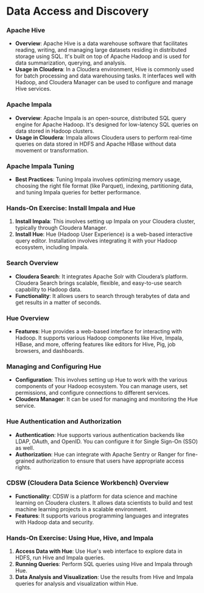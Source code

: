 # Data Access and Discovery

### Apache Hive
- **Overview**: Apache Hive is a data warehouse software that facilitates reading, writing, and managing large datasets residing in distributed storage using SQL. It's built on top of Apache Hadoop and is used for data summarization, querying, and analysis.
- **Usage in Cloudera**: In a Cloudera environment, Hive is commonly used for batch processing and data warehousing tasks. It interfaces well with Hadoop, and Cloudera Manager can be used to configure and manage Hive services.

### Apache Impala
- **Overview**: Apache Impala is an open-source, distributed SQL query engine for Apache Hadoop. It's designed for low-latency SQL queries on data stored in Hadoop clusters.
- **Usage in Cloudera**: Impala allows Cloudera users to perform real-time queries on data stored in HDFS and Apache HBase without data movement or transformation.

### Apache Impala Tuning
- **Best Practices**: Tuning Impala involves optimizing memory usage, choosing the right file format (like Parquet), indexing, partitioning data, and tuning Impala queries for better performance.

### Hands-On Exercise: Install Impala and Hue
1. **Install Impala**: This involves setting up Impala on your Cloudera cluster, typically through Cloudera Manager.
2. **Install Hue**: Hue (Hadoop User Experience) is a web-based interactive query editor. Installation involves integrating it with your Hadoop ecosystem, including Impala.

### Search Overview
- **Cloudera Search**: It integrates Apache Solr with Cloudera’s platform. Cloudera Search brings scalable, flexible, and easy-to-use search capability to Hadoop data.
- **Functionality**: It allows users to search through terabytes of data and get results in a matter of seconds.

### Hue Overview
- **Features**: Hue provides a web-based interface for interacting with Hadoop. It supports various Hadoop components like Hive, Impala, HBase, and more, offering features like editors for Hive, Pig, job browsers, and dashboards.

### Managing and Configuring Hue
- **Configuration**: This involves setting up Hue to work with the various components of your Hadoop ecosystem. You can manage users, set permissions, and configure connections to different services.
- **Cloudera Manager**: It can be used for managing and monitoring the Hue service.

### Hue Authentication and Authorization
- **Authentication**: Hue supports various authentication backends like LDAP, OAuth, and OpenID. You can configure it for Single Sign-On (SSO) as well.
- **Authorization**: Hue can integrate with Apache Sentry or Ranger for fine-grained authorization to ensure that users have appropriate access rights.

### CDSW (Cloudera Data Science Workbench) Overview
- **Functionality**: CDSW is a platform for data science and machine learning on Cloudera clusters. It allows data scientists to build and test machine learning projects in a scalable environment.
- **Features**: It supports various programming languages and integrates with Hadoop data and security.

### Hands-On Exercise: Using Hue, Hive, and Impala
1. **Access Data with Hue**: Use Hue's web interface to explore data in HDFS, run Hive and Impala queries.
2. **Running Queries**: Perform SQL queries using Hive and Impala through Hue.
3. **Data Analysis and Visualization**: Use the results from Hive and Impala queries for analysis and visualization within Hue.